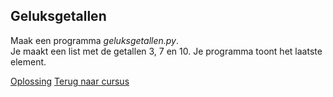 ## Geluksgetallen

Maak een programma _geluksgetallen.py_.\
Je maakt een list met de getallen 3, 7 en 10. Je programma toont het
laatste element.

[Oplossing](/oplossingen/geluksgetallen.html)
[Terug naar cursus](/23_list.html)